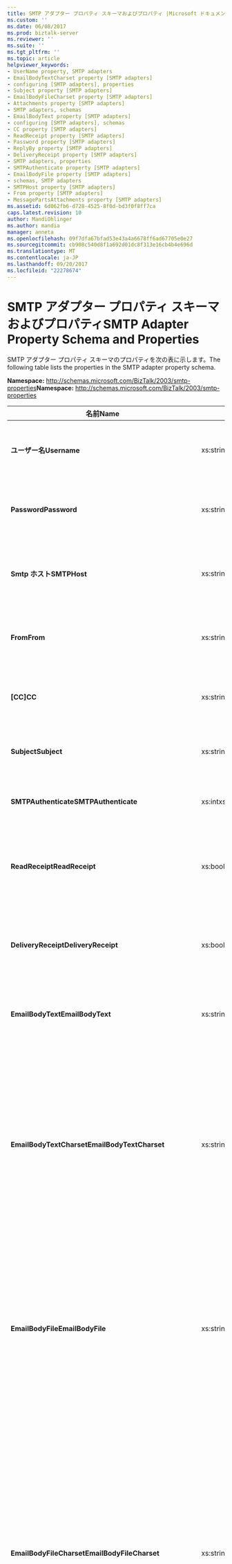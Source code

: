 ```yaml
---
title: SMTP アダプター プロパティ スキーマおよびプロパティ |Microsoft ドキュメント
ms.custom: ''
ms.date: 06/08/2017
ms.prod: biztalk-server
ms.reviewer: ''
ms.suite: ''
ms.tgt_pltfrm: ''
ms.topic: article
helpviewer_keywords:
- UserName property, SMTP adapters
- EmailBodyTextCharset property [SMTP adapters]
- configuring [SMTP adapters], properties
- Subject property [SMTP adapters]
- EmailBodyFileCharset property [SMTP adapters]
- Attachments property [SMTP adapters]
- SMTP adapters, schemas
- EmailBodyText property [SMTP adapters]
- configuring [SMTP adapters], schemas
- CC property [SMTP adapters]
- ReadReceipt property [SMTP adapters]
- Password property [SMTP adapters]
- ReplyBy property [SMTP adapters]
- DeliveryReceipt property [SMTP adapters]
- SMTP adapters, properties
- SMTPAuthenticate property [SMTP adapters]
- EmailBodyFile property [SMTP adapters]
- schemas, SMTP adapters
- SMTPHost property [SMTP adapters]
- From property [SMTP adapters]
- MessagePartsAttachments property [SMTP adapters]
ms.assetid: 6d062fb6-d728-4525-8f0d-bd3f0f8ff7ca
caps.latest.revision: 10
author: MandiOhlinger
ms.author: mandia
manager: anneta
ms.openlocfilehash: 09f7dfa67bfad53e43a4a6678ff6ad67705e0e27
ms.sourcegitcommit: cb908c540d8f1a692d01dc8f313e16cb4b4e696d
ms.translationtype: MT
ms.contentlocale: ja-JP
ms.lasthandoff: 09/20/2017
ms.locfileid: "22278674"
---
```

# <a name="smtp-adapter-property-schema-and-properties"></a><span data-ttu-id="cf558-102">SMTP アダプター プロパティ スキーマおよびプロパティ</span><span class="sxs-lookup"><span data-stu-id="cf558-102">SMTP Adapter Property Schema and Properties</span></span>
<span data-ttu-id="cf558-103">SMTP アダプター プロパティ スキーマのプロパティを次の表に示します。</span><span class="sxs-lookup"><span data-stu-id="cf558-103">The following table lists the properties in the SMTP adapter property schema.</span></span>  
  
 <span data-ttu-id="cf558-104">**Namespace:** http://schemas.microsoft.com/BizTalk/2003/smtp-properties</span><span class="sxs-lookup"><span data-stu-id="cf558-104">**Namespace:** http://schemas.microsoft.com/BizTalk/2003/smtp-properties</span></span>  
  
|<span data-ttu-id="cf558-105">名前</span><span class="sxs-lookup"><span data-stu-id="cf558-105">Name</span></span>|<span data-ttu-id="cf558-106">型</span><span class="sxs-lookup"><span data-stu-id="cf558-106">Type</span></span>|<span data-ttu-id="cf558-107">Description</span><span class="sxs-lookup"><span data-stu-id="cf558-107">Description</span></span>|  
|----------|----------|-----------------|  
|<span data-ttu-id="cf558-108">**ユーザー名**</span><span class="sxs-lookup"><span data-stu-id="cf558-108">**Username**</span></span>|<span data-ttu-id="cf558-109">xs:string</span><span class="sxs-lookup"><span data-stu-id="cf558-109">xs:string</span></span>|<span data-ttu-id="cf558-110">SMTP サーバーでの認証に使用するユーザー名を指定します。</span><span class="sxs-lookup"><span data-stu-id="cf558-110">Specify the user name to use for authentication with the SMTP server.</span></span>|  
|<span data-ttu-id="cf558-111">**Password**</span><span class="sxs-lookup"><span data-stu-id="cf558-111">**Password**</span></span>|<span data-ttu-id="cf558-112">xs:string</span><span class="sxs-lookup"><span data-stu-id="cf558-112">xs:string</span></span>|<span data-ttu-id="cf558-113">SMTP サーバーでの認証に使用するパスワードを指定します。</span><span class="sxs-lookup"><span data-stu-id="cf558-113">Specify the password to use for authentication with the SMTP server.</span></span>|  
|<span data-ttu-id="cf558-114">**Smtp ホスト**</span><span class="sxs-lookup"><span data-stu-id="cf558-114">**SMTPHost**</span></span>|<span data-ttu-id="cf558-115">xs:string</span><span class="sxs-lookup"><span data-stu-id="cf558-115">xs:string</span></span>|<span data-ttu-id="cf558-116">メッセージの送信時に使用する SMTP サーバーの名前を指定します。</span><span class="sxs-lookup"><span data-stu-id="cf558-116">Specify the name of the SMTP server to use when sending messages.</span></span>|  
|<span data-ttu-id="cf558-117">**From**</span><span class="sxs-lookup"><span data-stu-id="cf558-117">**From**</span></span>|<span data-ttu-id="cf558-118">xs:string</span><span class="sxs-lookup"><span data-stu-id="cf558-118">xs:string</span></span>|<span data-ttu-id="cf558-119">SMTP に配置する電子メール アドレスを指定**から**ヘッダー。</span><span class="sxs-lookup"><span data-stu-id="cf558-119">Specify the e-mail address to place on the SMTP **From** header.</span></span>|  
|<span data-ttu-id="cf558-120">**[CC]**</span><span class="sxs-lookup"><span data-stu-id="cf558-120">**CC**</span></span>|<span data-ttu-id="cf558-121">xs:string</span><span class="sxs-lookup"><span data-stu-id="cf558-121">xs:string</span></span>|<span data-ttu-id="cf558-122">メッセージのコピーを送信する電子メール アドレスを指定します。</span><span class="sxs-lookup"><span data-stu-id="cf558-122">Specify the e-mail address to send a copy of the message.</span></span>|  
|<span data-ttu-id="cf558-123">**Subject**</span><span class="sxs-lookup"><span data-stu-id="cf558-123">**Subject**</span></span>|<span data-ttu-id="cf558-124">xs:string</span><span class="sxs-lookup"><span data-stu-id="cf558-124">xs:string</span></span>|<span data-ttu-id="cf558-125">メッセージの件名ヘッダーを指定します。</span><span class="sxs-lookup"><span data-stu-id="cf558-125">Specify the subject header for the message.</span></span>|  
|<span data-ttu-id="cf558-126">**SMTPAuthenticate**</span><span class="sxs-lookup"><span data-stu-id="cf558-126">**SMTPAuthenticate**</span></span>|<span data-ttu-id="cf558-127">xs:int</span><span class="sxs-lookup"><span data-stu-id="cf558-127">xs:int</span></span>|<span data-ttu-id="cf558-128">SMTP サーバーで使用する認証の種類を指定します。</span><span class="sxs-lookup"><span data-stu-id="cf558-128">Specify the type of authentication to use with the SMTP server.</span></span>|  
|<span data-ttu-id="cf558-129">**ReadReceipt**</span><span class="sxs-lookup"><span data-stu-id="cf558-129">**ReadReceipt**</span></span>|<span data-ttu-id="cf558-130">xs:boolean</span><span class="sxs-lookup"><span data-stu-id="cf558-130">xs:boolean</span></span>|<span data-ttu-id="cf558-131">メッセージが開封されたときに確認電子メール メッセージを送信するかどうかを指定します。</span><span class="sxs-lookup"><span data-stu-id="cf558-131">Specify whether to send a confirmation e-mail message when the message is read.</span></span>|  
|<span data-ttu-id="cf558-132">**DeliveryReceipt**</span><span class="sxs-lookup"><span data-stu-id="cf558-132">**DeliveryReceipt**</span></span>|<span data-ttu-id="cf558-133">xs:boolean</span><span class="sxs-lookup"><span data-stu-id="cf558-133">xs:boolean</span></span>|<span data-ttu-id="cf558-134">メッセージの配信後に確認電子メール メッセージを送信するかどうかを指定します。</span><span class="sxs-lookup"><span data-stu-id="cf558-134">Specify whether to send a confirmation e-mail message after delivery of the message.</span></span>|  
|<span data-ttu-id="cf558-135">**EmailBodyText**</span><span class="sxs-lookup"><span data-stu-id="cf558-135">**EmailBodyText**</span></span>|<span data-ttu-id="cf558-136">xs:string</span><span class="sxs-lookup"><span data-stu-id="cf558-136">xs:string</span></span>|<span data-ttu-id="cf558-137">送信する電子メールの本文に使用するテキストを指定します。</span><span class="sxs-lookup"><span data-stu-id="cf558-137">Specify text to be used for the body of the e-mail being sent.</span></span>|  
|<span data-ttu-id="cf558-138">**EmailBodyTextCharset**</span><span class="sxs-lookup"><span data-stu-id="cf558-138">**EmailBodyTextCharset**</span></span>|<span data-ttu-id="cf558-139">xs:string</span><span class="sxs-lookup"><span data-stu-id="cf558-139">xs:string</span></span>|<span data-ttu-id="cf558-140">ときに送信する電子メールの本文のエンコードを使用する文字セットの指定、 **EmailBodyText**オプションを使用します。</span><span class="sxs-lookup"><span data-stu-id="cf558-140">Specify the character set to use for encoding the body of the e-mail being sent when the **EmailBodyText** option is used.</span></span> <span data-ttu-id="cf558-141">SMTP アダプタは、変換、 **EmailBodyText**文字で指定したセットに**EmailBodyTextCharset**です。</span><span class="sxs-lookup"><span data-stu-id="cf558-141">The SMTP adapter will convert the **EmailBodyText** to the character set specified by **EmailBodyTextCharset**.</span></span>|  
|<span data-ttu-id="cf558-142">**EmailBodyFile**</span><span class="sxs-lookup"><span data-stu-id="cf558-142">**EmailBodyFile**</span></span>|<span data-ttu-id="cf558-143">xs:string</span><span class="sxs-lookup"><span data-stu-id="cf558-143">xs:string</span></span>|<span data-ttu-id="cf558-144">ファイルの内容が、メールが送信されると、ファイルへの完全パスの本体用に使用されることを指定します。</span><span class="sxs-lookup"><span data-stu-id="cf558-144">Specifies that the contents of a file will be used for the body of the e-mail being sent and the full path to the file.</span></span> <span data-ttu-id="cf558-145">このパスは、実行時に SMTP アダプターのホストからアクセスできる必要があります。</span><span class="sxs-lookup"><span data-stu-id="cf558-145">This path must be accessible to the host for the SMTP adapter at run time.</span></span>|  
|<span data-ttu-id="cf558-146">**EmailBodyFileCharset**</span><span class="sxs-lookup"><span data-stu-id="cf558-146">**EmailBodyFileCharset**</span></span>|<span data-ttu-id="cf558-147">xs:string</span><span class="sxs-lookup"><span data-stu-id="cf558-147">xs:string</span></span>|<span data-ttu-id="cf558-148">場合に送信される電子メールの本文のエンコードに使用する文字セットの指定、 **EmailBodyFile**プロパティを設定します。</span><span class="sxs-lookup"><span data-stu-id="cf558-148">Specify the character set to use for encoding the body of the e-mail being sent if the **EmailBodyFile** property is set.</span></span> <span data-ttu-id="cf558-149">SMTP アダプターではファイルの変換は行われません。ファイルはこの文字セットであらかじめエンコードされている必要があります。</span><span class="sxs-lookup"><span data-stu-id="cf558-149">The SMTP adapter will not perform any conversion on the file; the file must already be encoded in this character set.</span></span> <span data-ttu-id="cf558-150">ファイルにバイト オーダー マーク (BOM) が含まれている場合は、SMTP アダプターで削除されます。</span><span class="sxs-lookup"><span data-stu-id="cf558-150">If the file has a Byte-Order-Mark (BOM), the SMTP adapter will remove it.</span></span>|  
|<span data-ttu-id="cf558-151">**[Attachments]**</span><span class="sxs-lookup"><span data-stu-id="cf558-151">**Attachments**</span></span>|<span data-ttu-id="cf558-152">xs:string</span><span class="sxs-lookup"><span data-stu-id="cf558-152">xs:string</span></span>|<span data-ttu-id="cf558-153">電子メール メッセージにファイルを添付することと、添付するファイルへの完全パスを指定します。</span><span class="sxs-lookup"><span data-stu-id="cf558-153">Specifies that a file or files will be attached to the e-mail message and the full path to the file or files.</span></span> <span data-ttu-id="cf558-154">指定されたパスは、実行時に SMTP アダプターのホストからアクセスできる必要があります。</span><span class="sxs-lookup"><span data-stu-id="cf558-154">The specified path or paths must be accessible to the host for the SMTP adapter at run time.</span></span>|  
|<span data-ttu-id="cf558-155">**MessagePartsAttachments**</span><span class="sxs-lookup"><span data-stu-id="cf558-155">**MessagePartsAttachments**</span></span>|<span data-ttu-id="cf558-156">xs:unsignedInt</span><span class="sxs-lookup"><span data-stu-id="cf558-156">xs:unsignedInt</span></span>|<span data-ttu-id="cf558-157">BizTalk メッセージ部分を電子メール メッセージに添付する方法を指定します。</span><span class="sxs-lookup"><span data-stu-id="cf558-157">Specify how BizTalk message parts are attached to the e-mail message.</span></span>|  
|<span data-ttu-id="cf558-158">**ReplyBy**</span><span class="sxs-lookup"><span data-stu-id="cf558-158">**ReplyBy**</span></span>|<span data-ttu-id="cf558-159">xs:dateTime</span><span class="sxs-lookup"><span data-stu-id="cf558-159">xs:dateTime</span></span>|<span data-ttu-id="cf558-160">DateTime 値を指定、**返信先**送信する電子メール メッセージのヘッダー。</span><span class="sxs-lookup"><span data-stu-id="cf558-160">Specify a dateTime value for the **Reply-To** header in the outgoing e-mail message.</span></span>|  
  
## <a name="see-also"></a><span data-ttu-id="cf558-161">参照</span><span class="sxs-lookup"><span data-stu-id="cf558-161">See Also</span></span>  
 [<span data-ttu-id="cf558-162">SMTP アダプタの構成</span><span class="sxs-lookup"><span data-stu-id="cf558-162">Configuring the SMTP Adapter</span></span>](../core/configuring-the-smtp-adapter.md)